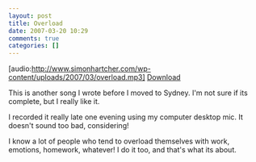 ```yaml
---
layout: post
title: Overload
date: 2007-03-20 10:29
comments: true
categories: []
---
```

[audio:http://www.simonhartcher.com/wp-content/uploads/2007/03/overload.mp3]
<a href='http://www.simonhartcher.com/wp-content/uploads/2007/03/overload.mp3'>Download</a>

This is another song I wrote before I moved to Sydney. I'm not sure if its complete, but I really like it.

I recorded it really late one evening using my computer desktop mic. It doesn't sound too bad, considering!

I know a lot of people who tend to overload themselves with work, emotions, homework, whatever! I do it too, and that's what its about.

